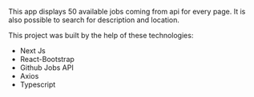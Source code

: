This app displays 50 available jobs coming from api for every page. It is also possible to search for description and location.

This project was built by the help of these technologies:
  - Next Js
  - React-Bootstrap
  - Github Jobs API
  - Axios
  - Typescript



